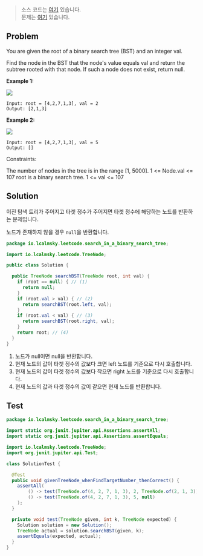 > 소스 코드는 [여기](https://github.com/lcalmsky/leetcode/blob/master/src/main/java/io/lcalmsky/leetcode/search_in_a_binary_search_tree/Solution.java) 있습니다.  
> 문제는 [여기](https://leetcode.com/problems/search-in-a-binary-search-tree/) 있습니다.

## Problem

You are given the root of a binary search tree (BST) and an integer val.

Find the node in the BST that the node's value equals val and return the subtree rooted with that node. If such a node does not exist, return null.


**Example 1:**

![](https://assets.leetcode.com/uploads/2021/01/12/tree1.jpg)

```text
Input: root = [4,2,7,1,3], val = 2
Output: [2,1,3]
```

**Example 2:**

![](https://assets.leetcode.com/uploads/2021/01/12/tree2.jpg)

```text
Input: root = [4,2,7,1,3], val = 5
Output: []
```


Constraints:

The number of nodes in the tree is in the range [1, 5000].
1 <= Node.val <= 107
root is a binary search tree.
1 <= val <= 107

## Solution

이진 탐색 트리가 주어지고 타겟 정수가 주어지면 타겟 정수에 해당하는 노드를 반환하는 문제입니다.

노드가 존재하지 않을 경우 `null`을 반환합니다.

```java
package io.lcalmsky.leetcode.search_in_a_binary_search_tree;

import io.lcalmsky.leetcode.TreeNode;

public class Solution {

  public TreeNode searchBST(TreeNode root, int val) {
    if (root == null) { // (1)
      return null;
    }
    if (root.val > val) { // (2)
      return searchBST(root.left, val);
    }
    if (root.val < val) { // (3)
      return searchBST(root.right, val);
    }
    return root; // (4)
  }
}
```

1. 노드가 null이면 null을 반환합니다.
2. 현재 노드의 값이 타겟 정수의 값보다 크면 left 노드를 기준으로 다시 호출합니다.
3. 현재 노드의 값이 타겟 정수의 값보다 작으면 right 노드를 기준으로 다시 호출합니다.
4. 현재 노드의 값과 타겟 정수의 값이 같으면 현재 노드를 반환합니다.

## Test

```java
package io.lcalmsky.leetcode.search_in_a_binary_search_tree;

import static org.junit.jupiter.api.Assertions.assertAll;
import static org.junit.jupiter.api.Assertions.assertEquals;

import io.lcalmsky.leetcode.TreeNode;
import org.junit.jupiter.api.Test;

class SolutionTest {

  @Test
  public void givenTreeNode_whenFindTargetNumber_thenCorrect() {
    assertAll(
        () -> test(TreeNode.of(4, 2, 7, 1, 3), 2, TreeNode.of(2, 1, 3)),
        () -> test(TreeNode.of(4, 2, 7, 1, 3), 5, null)
    );
  }

  private void test(TreeNode given, int k, TreeNode expected) {
    Solution solution = new Solution();
    TreeNode actual = solution.searchBST(given, k);
    assertEquals(expected, actual);
  }
}
```
